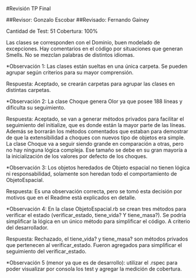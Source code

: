 #Revisión TP Final


##Revisor: Gonzalo Escobar
##Revisado: Fernando Gainey

Cantidad de Test:  51
Cobertura: 100%

Las clases se corresponden con el Dominio,  buen modelado de excepciones.
Hay comentarios en el código por situaciones que generan Smells.
No se mezclan palabras de distintos idiomas.


*Observación 1:  Las clases están sueltas en una única carpeta. Se pueden agrupar según criterios para su mayor comprensión.

Respuesta: Aceptado, se crearán carpetas para agrupar las clases en distintas carpetas.

*Observación 2:  La clase Choque genera Olor ya que posee 188 líneas y dificulta su seguimiento.

Respuesta: Aceptado, se van a generar métodos privados para facilitar el seguimiento del initialize, que es donde están la mayor parte de las líneas. Además se borrarán los métodos comentados que estaban para demostrar de que la extensibilidad a choques con nuevos tipo de objetos era simple. La clase Choque va a seguir siendo grande en comparación a otras, pero no hay ninguna lógica compleja. Ese tamaño se debe en su gran mayoría a la inicialización de los valores por defecto de los choques.

*Observación 3:  Los objetos heredados de Objeto espacial no tienen lógica ni responsabilidad, solamente son heredan todo el comportamiento de ObjetoEspacial.

Respuesta: Es una observación correcta, pero se tomó esta decisión por motivos que en el Readme está explicados en detalle.

*Observación 4:  En la clase ObjetoEspacial.rb se crean tres métodos para verificar el estado (verificar_estado, tiene_vida? Y tiene_masa?).  Se podría simplificar la lógica en un único método para simplificar el código.  A criterio del desarrollador.

Respuesta: Rechazado, el tiene_vida? y tiene_masa? son métodos privados que pertenecen al verificar_estado. Fueron agregados para simplificar el seguimiento del verificar_estado.

*Observación 5 (menor ya que es de desarrollo): utilizar el .rspec para poder visualizar por consola los test y agregar la medición de cobertura.



